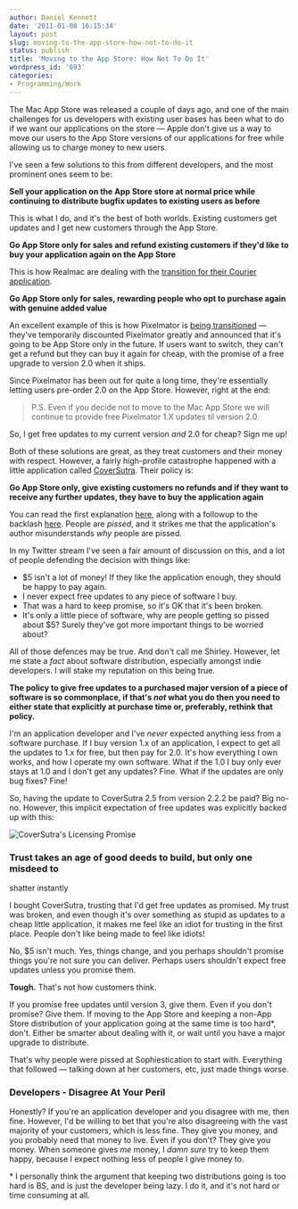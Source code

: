 ```yaml
---
author: Daniel Kennett
date: '2011-01-08 16:15:34'
layout: post
slug: moving-to-the-app-store-how-not-to-do-it
status: publish
title: 'Moving to the App Store: How Not To Do It'
wordpress_id: '693'
categories:
- Programming/Work
---
```


The Mac App Store was released a couple of days ago, and one of the main
challenges for us developers with existing user bases has been what to
do if we want our applications on the store — Apple don't give us a way
to move our users to the App Store versions of our applications for free
while allowing us to charge money to new users.

I've seen a few solutions to this from different developers, and the
most prominent ones seem to be:

**Sell your application on the App Store store at normal price while
continuing to distribute bugfix updates to existing users as before**

This is what I do, and it's the best of both worlds. Existing customers
get updates and I get new customers through the App Store.

**Go App Store only for sales and refund existing customers if they'd
like to buy your application again on the App Store**

This is how Realmac are dealing with the [transition for their Courier application](http://realmacsoftware.com/blog/mac-app-store-pricing).

**Go App Store only for sales, rewarding people who opt to purchase
again with genuine added value**

An excellent example of this is how Pixelmator is [being transitioned](http://www.pixelmator.com/) — they've temporarily
discounted Pixelmator greatly and announced that it's going to be App
Store only in the future. If users want to switch, they can't get a
refund but they can buy it again for cheap, with the promise of a free
upgrade to version 2.0 when it ships.

Since Pixelmator has been out for quite a long time, they're essentially
letting users pre-order 2.0 on the App Store. However, right at the end:

> P.S. Even if you decide not to move to the Mac App Store we will
> continue to provide free Pixelmator 1.X updates til version 2.0.

So, I get free updates to my current version *and* 2.0 for cheap? Sign
me up!

Both of these solutions are great, as they treat customers and their
money with respect. However, a fairly high-profile catastrophe happened
with a little application called
[CoverSutra](http://www.sophiestication.com/coversutra/). Their policy
is:

**Go App Store only, give existing customers no refunds and if they want
to receive any further updates, they have to buy the application again**

You can read the first explanation
[here](http://www.sophiestication.com/blog/coversutra-2-5/), along with
a followup to the backlash
[here](http://www.sophiestication.com/blog/about-coversutra-the-mac-app-store-and-sanity/).
People are *pissed*, and it strikes me that the application's author
misunderstands *why* people are pissed.

In my Twitter stream I've seen a fair amount of discussion on this, and
a lot of people defending the decision with things like:

-   $5 isn't a lot of money! If they like the application enough, they
    should be happy to pay again.
-   I never expect free updates to any piece of software I buy.
-   That was a hard to keep promise, so it's OK that it's been broken.
-   It's only a little piece of software, why are people getting so
    pissed about $5? Surely they've got more important things to be
    worried about?

All of those defences may be true. And don't call me Shirley. However,
let me state a *fact* about software distribution, especially amongst
indie developers. I will stake my reputation on this being true.

**The policy to give free updates to a purchased major version of a
piece of software is so commonplace, if that's *not* what you do then
you need to either state that explicitly at purchase time or,
preferably, rethink that policy.**

I'm an application developer and I've *never* expected anything less
from a software purchase. If I buy version 1.x of an application, I
expect to get all the updates to 1.x for free, but then pay for 2.0.
It's how everything I own works, and how I operate my own software. What
if the 1.0 I buy only ever stays at 1.0 and I don't get any updates?
Fine. What if the updates are only bug fixes? Fine!

So, having the update to CoverSutra 2.5 from version 2.2.2 be paid? Big
no-no. However, this implicit expectation of free updates was explicitly
backed up with this:

![CoverSutra's Licensing Promise](http://danielkennett.org/wp-content/uploads/2011/01/coversutra.png)

### Trust takes an age of good deeds to build, but only one misdeed to
shatter instantly

I bought CoverSutra, trusting that I'd get free updates as promised. My
trust was broken, and even though it's over something as stupid as
updates to a cheap little application, it makes me feel like an idiot
for trusting in the first place. People don't like being made to feel
like idiots!

No, $5 isn't much. Yes, things change, and you perhaps shouldn't promise
things you're not sure you can deliver. Perhaps users shouldn't expect
free updates unless you promise them.

**Tough.** That's not how customers think.

If you promise free updates until version 3, give them. Even if you
don't promise? Give them. If moving to the App Store and keeping a
non-App Store distribution of your application going at the same time is
too hard\*, don't. Either be smarter about dealing with it, or wait
until you have a major upgrade to distribute.

That's why people were pissed at Sophiestication to start with.
Everything that followed — talking down at her customers, etc, just made
things worse.

### Developers - Disagree At Your Peril

Honestly? If you're an application developer and you disagree with me,
then fine. However, I'd be willing to bet that you're also disagreeing
with the vast majority of your customers, which is less fine. They give
you money, and you probably need that money to live. Even if you don't?
They give you money. When someone gives *me* money, I *damn sure* try to
keep them happy, because I expect nothing less of people I give money
to.

\* I personally think the argument that keeping two distributions going
is too hard is BS, and is just the developer being lazy. I do it, and
it's not hard or time consuming at all.
